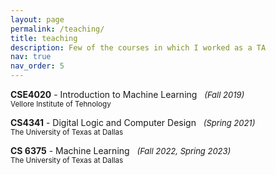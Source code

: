 ```yaml
---
layout: page
permalink: /teaching/
title: teaching
description: Few of the courses in which I worked as a TA
nav: true
nav_order: 5
--- 
```




**CSE4020** - Introduction to Machine Learning &nbsp; *<font size = "2" > (Fall 2019)</font>*
<br><small>Vellore Institute of Tehnology</small>

**CS4341** - Digital Logic and Computer Design &nbsp; *<font size = "2" > (Spring 2021)</font>*
<br><small>The University of Texas at Dallas</small>

**CS 6375** - Machine Learning &nbsp; *<font size = "2" > (Fall 2022, Spring 2023)</font>*
<br><small>The University of Texas at Dallas</small>
